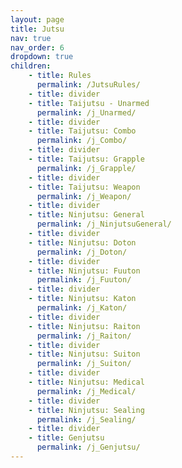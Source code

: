 ```yaml
---
layout: page
title: Jutsu
nav: true
nav_order: 6
dropdown: true
children:
    - title: Rules
      permalink: /JutsuRules/
    - title: divider
    - title: Taijutsu - Unarmed
      permalink: /j_Unarmed/
    - title: divider
    - title: Taijutsu: Combo
      permalink: /j_Combo/
    - title: divider
    - title: Taijutsu: Grapple
      permalink: /j_Grapple/
    - title: divider
    - title: Taijutsu: Weapon
      permalink: /j_Weapon/
    - title: divider
    - title: Ninjutsu: General
      permalink: /j_NinjutsuGeneral/
    - title: divider
    - title: Ninjutsu: Doton
      permalink: /j_Doton/
    - title: divider
    - title: Ninjutsu: Fuuton
      permalink: /j_Fuuton/
    - title: divider
    - title: Ninjutsu: Katon
      permalink: /j_Katon/
    - title: divider
    - title: Ninjutsu: Raiton
      permalink: /j_Raiton/
    - title: divider
    - title: Ninjutsu: Suiton
      permalink: /j_Suiton/
    - title: divider
    - title: Ninjutsu: Medical
      permalink: /j_Medical/
    - title: divider
    - title: Ninjutsu: Sealing
      permalink: /j_Sealing/
    - title: divider
    - title: Genjutsu
      permalink: /j_Genjutsu/
---
```

